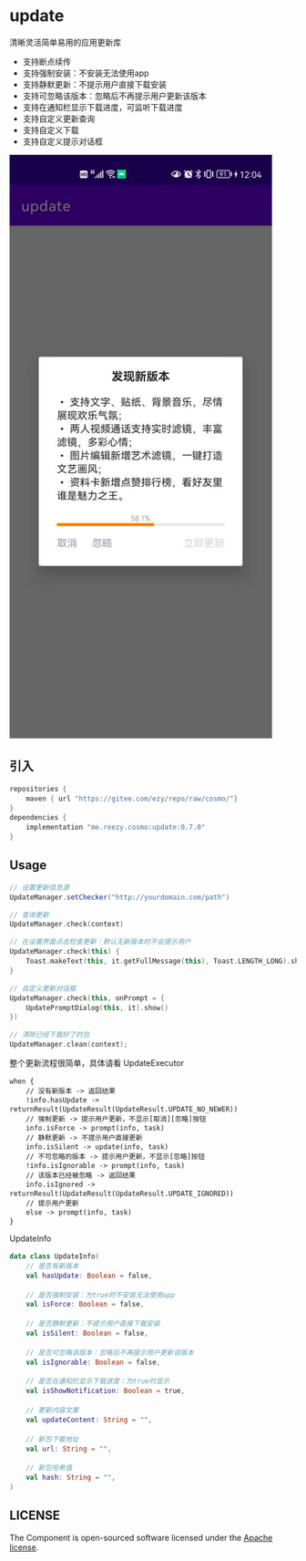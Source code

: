 # update

清晰灵活简单易用的应用更新库


- 支持断点续传
- 支持强制安装：不安装无法使用app
- 支持静默更新：不提示用户直接下载安装
- 支持可忽略该版本：忽略后不再提示用户更新该版本
- 支持在通知栏显示下载进度，可监听下载进度
- 支持自定义更新查询
- 支持自定义下载
- 支持自定义提示对话框

![screenshot](screenshot.png)

## 引入

``` groovy
repositories {
    maven { url "https://gitee.com/ezy/repo/raw/cosmo/"}
}
dependencies {
    implementation "me.reezy.cosmo:update:0.7.0"
}
```

## Usage

``` java
// 设置更新信息源
UpdateManager.setChecker("http://yourdomain.com/path")
```

``` kotlin
// 查询更新
UpdateManager.check(context)
```

``` kotlin
// 在设置界面点击检查更新：默认无新版本时不会提示用户
UpdateManager.check(this) {
    Toast.makeText(this, it.getFullMessage(this), Toast.LENGTH_LONG).show()
}
```

``` kotlin
// 自定义更新对话框
UpdateManager.check(this, onPrompt = {
    UpdatePromptDialog(this, it).show()
})
```

``` kotlin
// 清除已经下载好了的包
UpdateManager.clean(context);
```

整个更新流程很简单，具体请看 UpdateExecutor

```
when {
    // 没有新版本 -> 返回结果
    !info.hasUpdate -> returnResult(UpdateResult(UpdateResult.UPDATE_NO_NEWER))
    // 强制更新 -> 提示用户更新，不显示[取消][忽略]按钮
    info.isForce -> prompt(info, task)
    // 静默更新 -> 不提示用户直接更新
    info.isSilent -> update(info, task)
    // 不可忽略的版本 -> 提示用户更新，不显示[忽略]按钮
    !info.isIgnorable -> prompt(info, task)
    // 该版本已经被忽略 -> 返回结果
    info.isIgnored -> returnResult(UpdateResult(UpdateResult.UPDATE_IGNORED))
    // 提示用户更新
    else -> prompt(info, task)
}
```

UpdateInfo

```kotlin
data class UpdateInfo(
    // 是否有新版本
    val hasUpdate: Boolean = false,

    // 是否强制安装：为true时不安装无法使用app
    val isForce: Boolean = false,

    // 是否静默更新：不提示用户直接下载安装
    val isSilent: Boolean = false,

    // 是否可忽略该版本：忽略后不再提示用户更新该版本
    val isIgnorable: Boolean = false,

    // 是否在通知栏显示下载进度：为true时显示
    val isShowNotification: Boolean = true,

    // 更新内容文案
    val updateContent: String = "",

    // 新包下载地址
    val url: String = "",

    // 新包哈希值
    val hash: String = "",
)
```

## LICENSE

The Component is open-sourced software licensed under the [Apache license](LICENSE).